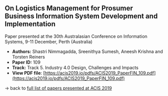 ## On Logistics Management for Prosumer Business Information System Development and Implementation

Paper presented at the 30th Australasian Conference on Information Systems, 9-11 December, Perth (Australia)
- **Authors:** Shastri Nimmagadda, Sreenithya Sumesh, Aneesh Krishna and Torsten Reiners
- **Paper ID:** 109
- **Track:** Track 5. Industry 4.0 Design, Challenges and Impacts
- **View PDF file**: [https://acis2019.io/pdfs/ACIS2019_PaperFIN_109.pdf](https://acis2019.io/pdfs/ACIS2019_PaperFIN_109.pdf)

&rarr; back to [full list of papers presented at ACIS 2019](https://acis2019.io/)